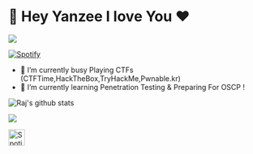 # 👋 Hey Yanzee I love You ❤️
![](https://komarev.com/ghpvc/?username=Rajchowdhury420&label=PROFILE+VIEWS)

[![Spotify](https://novatorem.rajchowdhury420.vercel.app//api/spotify)](https://open.spotify.com/user/nenedo6969trydfada1qiw864)


- 🔭 I’m currently busy Playing CTFs (CTFTime,HackTheBox,TryHackMe,Pwnable.kr)
- 🌱 I’m currently learning Penetration Testing & Preparing For OSCP !


![Raj's github stats](https://github-readme-stats.vercel.app/api?username=Rajchowdhury420&count_private=true&show_icons=true&theme=radical)<a href="https://github.com/Rajchowdhury420">

<a href="https://github.com/Rajchowdhury420"><img align="center" src="https://github-readme-stats.vercel.app/api/top-langs/?username=Rajchowdhury420&layout=compact&theme=radical"/></a>


<a href="https://open.spotify.com/playlist/0lFirgZZ4kzcGJY8DpmPbf?si=3UZvEbEzRYuSD4wL0Dxhgg"><img alt="Spotify" title="Spotify" height="32" width="32" src="https://raw.githubusercontent.com/peterthehan/peterthehan/master/assets/spotify.svg"></a>
